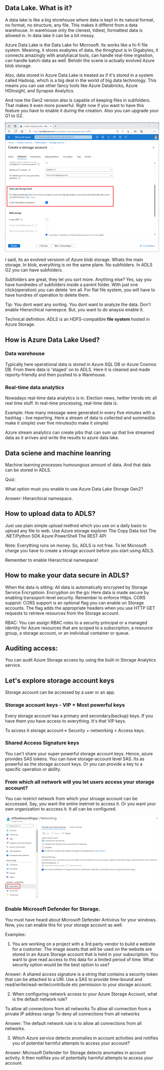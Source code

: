 ## Data Lake. What is it?

A data lake is like a big storehouse where data is kept in its natural format, no format, no structure, any file. This makes it differnt from a data warehouse. In warehouse only the clenest, tidiest, formattest data is allowed in. In data lake it can be a bit messy.

Azure Data Lake is the Data Lake for Microsoft. Its works like a hi-fi file system. Meaning, it stores exabytes  of data, the throghput is in Gigabytes, it connects amazingly with analytiacal tools, can handle real-time ingestion, can handle batch-data as well. Behidn the scene is actually evolved Azure blob storage.

Also, data stored in Azure Data Lake is treated as if it's stored in a system called Hadoop, which is a big deal in the world of big data technology. This means you can use other fancy tools like Azure Databricks, Azure HDInsight, and Synapse Analytics.

And now the Gen2 version also is capable of keeping files in subfolders. That  makes it even more powerful. Right now if you want to have this feature you have to enable it during the creation. Also you can upgrade your G1 to G2.

![alt text](image-11.png)

I said, its an evolved versionn of Azure blob storage. Whats the main storage. In blob, everything is on the same plane. No subfolders. In ADLS G2 you can have subfolders.

Subfolders are great, they  let you sort more. Anything else? Yes, say you have hundredes of subfolders inside a parent folder. With just one click(operation) you can delete 'em all. For flat file system, you will have to have hundres of operation to delete them.

Tip: You dont want any  sorting.  You dont want to analyze the data. Don't enable Hierarchical namespce. But, you want to do anaysis enable it. 

Technical  definition: ADLS is an HDFS-compatible **file system** hosted in Azure Storage.

## How is Azure Data Lake Used?

### Data warehouse

Typically here operational data is stored in Azure SQL DB or Azure Cosmos DB. From there data is 'staged' on to ADLS. Here it is cleaned and made reporty-friendly and then pushed to a Warehouse.

### Real-time  data analytics

Nowadays  real-time  data analytics is in. Election news, twitter trends etc all real time stuff. In real-time processing, real-time data is.

Example: How many message were generated in every five minutes with a hashtag - live reporting. Here a stream of data is collected and summed(to  make it simple) over five minutes(to make it simple)

Azure stream analytics can create jobs that can sum up that live streamed data as it arrives and write the results to azure data lake.

## Data sciene  and machine leanring

Machine learning processes humoungous amount of data. And that data can be stored in ADLS.

Quiz:

What option must you enable to use Azure Data Lake Storage Gen2? 

Answer: Hierarchical namespace.

## How to upload data to ADLS?

Just use plain simple upload method which you use on a daily basis to upload any file to web.
Use Azure storage explorer
The Copy Data tool
The .NET/Python SDK
Azure PowerShell
The REST API

Note: Everything runs on money. So, ADLS is not free. To let Microsoft charge you have to create a storage account before you start using ADLS.

Remember to enable Hierarchical namespace!

## How to make your data secure in ADLS?

When  the data is sitting: All data is automatically encrypted by Storage Service Encryptioin.
Encryption on the go: Here data is made secure by enabling transoport-level security. Remember to enforce Https.
CORS supprot:  CORS support is an optional flag you can enable on Storage accounts. The flag adds the appropriate headers when you use HTTP GET requests to retrieve resources from the Storage account.

RBAC: You can assign RBAC roles to a security principal or a managed identity for Azure resources that are scoped to a subscription, a resource group, a storage account, or an individual container or queue.

## Auditing access: 
You can audit Azure Storage access by using the built-in Storage Analytics service.

## Let's explore storage account keys

Storage account can be accessed by  a user or an app. 

### Storage account keys - VIP + Most powerful keys
Every storage account has a primary and secondary(backup) keys. If you have them you have access to everything. It's that VIP keys.

To access it storage account-> Security + networking > Access keys.

### Shared Access  Signature keys

You can't share your super-powerful storage account keys. Hence, azure provides SAS tokens. You can have storage-account level SAS. Its as powerful as the storage account keys. Or you can provide a key to a specific operation or ability.

### From which all network will you let users access your storage account?

You can restrict network from which your stroage account can be acccessed. Say, you want the entire inetrnet to access it. Or you want your own organization to acccess it. It all can be configured.

![alt text](image-12.png)


### Enable Microsoft Defender for Storage.

You must have heard about Microsoft Defender Antivirus for your windows. Now, you can enable this for your storage account as well.

Examples:

1. You are working on a project with a 3rd party vendor to build a website for a customer. The image assets that will be used on the website are stored in an Azure Storage account that is held in your subscription. You want to give read access to this data for a limited period of time. What security option would be the best option to use? 

Answer: A shared access signature is a string that contains a security token that can be attached to a URI. Use a SAS to provide time-bound and read/write/read-write/contribute etc permission to your storage account.

2. When configuring network access to your Azure Storage Account, what is the default network rule? 

To allow all connections from all networks
To allow all connection from a private IP address range
To deny all connections from all networks

Answer: The default network rule is to allow all connections from all networks.

3. Which Azure service detects anomalies in account activities and notifies you of potential harmful attempts to access your account? 

Answer: Microsoft Defender for Storage detects anomalies in account activity. It then notifies you of potentially harmful attempts to access your account.
